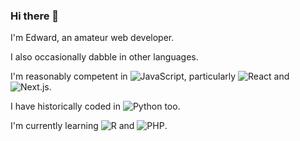 ### Hi there 👋

I'm Edward, an amateur web developer.

I also occasionally dabble in other languages.

I'm reasonably competent in ![**JavaScript**](https://img.shields.io/badge/JavaScript-grey?logo=javascript), particularly ![**React**](https://img.shields.io/badge/React-red?logo=react) and ![**Next.js**](https://img.shields.io/badge/Next.js-black?logo=next.js).

I have historically coded in ![**Python**](https://img.shields.io/badge/Python-orange?logo=python) too.

I'm currently learning ![**R**](https://img.shields.io/badge/R-blue?logo=r) and ![**PHP**](https://img.shields.io/badge/PHP-white?logo=php).
